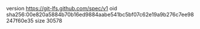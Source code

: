 version https://git-lfs.github.com/spec/v1
oid sha256:00e820a5884b70b16ed9884aabe541bc5bf07c62e19a9b276c7ee98247f60e35
size 30578
